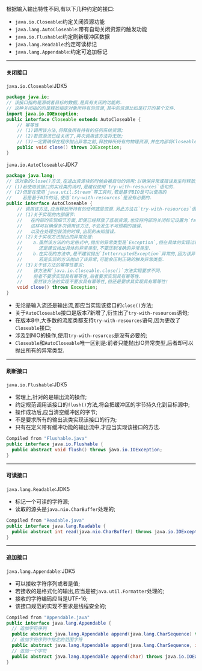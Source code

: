 根据输入输出特性不同,有以下几种约定的接口:  
- `java.io.Closeable`:约定关闭资源功能  
- `java.lang.AutoCloseable`:带有自动关闭资源的触发功能  
- `java.io.Flushable`:约定刷新缓冲区数据  
- `java.lang.Readable`:约定可读标记  
- `java.lang.Appendable`:约定可追加标记  

---

#### 关闭接口  

`java.io.Closeable`:JDK5  
```java
package java.io;
// 该接口指的是源或者目标的数据,是具有关闭的功能的.  
// 这种关闭指的的是释放指定对象所持有的资源,其中的资源比如是打开的某个文件.  
import java.io.IOException;
public interface Closeable extends AutoCloseable {
    // 幂等性
    // (1)调用该方法,将释放所有持有的任何系统资源;  
    // (2)若资源流已经关闭了,再次调用该方法将无效;  
    // (3)一定要确保在程序抛出异常之前,释放掉所持有的物理资源,并在内部将Closeable标记为false;  
    public void close() throws IOException;
}
```  
`java.io.AutoCloseable`:JDK7  
```java
package java.lang;
// 该对象的close()方法,在退出资源块的时候会被自动的调用;以确保异常或错误发生时释放资源.  
// (1)若使用该接口的实现类的流时,是建议使用`try-with-resources`语句的.  
// (2)但是在使用`java.util.Stream`等工具时,若是基于BIO是可以使用的
//    若是基于NIO的话,使用`try-with-resources`是没有必要的.
public interface AutoCloseable {
    // 调用该方法,应当释放所持有的任何底层资源.另此方法在`try-with-resources`语句中会别自动的调用.  
    // (1)关于实现的内部细节:  
    //   在内部的实现细节方面,即使已经释放了底层资源,也应将内部的关闭标记设置为`false`.  
    //   这样可以确保多次调用该方法,不会发生不可预期的错误.
    //   以及在处理包装流的时候,出现的未知错误.  
    // (2)关于实现方法抛出的异常处理:  
    //    a.虽然该方法的约定格式中,抛出的异常类型是`Exception`,但在具体的实现过程中,
    //      还是建议抛出具体的异常类型,不要压制准确的异常类型.  
    //    b.在实现的方法中,是不建议抛出`IntterruptedException`异常的,因为该异常和线程的中断状态交互,
    //      若是实现的方法抛出了该异常,可能会压制正确的触发异常类型.
    // (3)关于该方法的幂等性要求:  
    //    该方法和`java.io.Closeable.close()`方法实现要求不同.
    //    前者不要求实现具有幂等性,后者要求实现具有幂等性.
    //    虽然该方法的实现不要求具有幂等性,但还是要求其实现具有幂等性!
    void close() throws Exception;
}
```  
- 无论是输入流还是输出流,都应当实现该接口的`close()`方法;  
- 关于`AutoCloseable`接口是版本7新增了,衍生出了`try-with-resources`语句;  
- 在版本8中,大多数的流库类都支持`try-with-resources`语句,因为更改了`Closeable`接口;  
- 涉及到NIO的操作,使用`try-with-resurces`是没有必要的;  
- `Closeable`和`AutoCloseable`唯一区别是:前者只能抛出IO异常类型,后者却可以抛出所有的异常类型.  

---

#### 刷新接口

`java.io.Flushable`:JDK5  
- 常理上,针对的是输出流的操作;  
- 约定规范调用该接口的`flush()`方法,将会把缓冲区的字节持久化到目标源中;  
- 操作成功后,应当清空缓冲区的字节;  
- 不是要求所有的输出流类实现该接口的行为;  
- 只有在定义带有缓冲功能的输出流中,才应当实现该接口的方法.  

```java
Compiled from "Flushable.java"
public interface java.io.Flushable {
  public abstract void flush() throws java.io.IOException;
}
```  

---

#### 可读接口

`java.lang.Readable`:JDK5  
- 标记一个可读的字符源;  
- 读取的源头是`java.nio.CharBuffer`处理的;  

```java
Compiled from "Readable.java"
public interface java.lang.Readable {
  public abstract int read(java.nio.CharBuffer) throws java.io.IOException;
}
```

---

#### 追加接口  

`java.lang.Appendable`:JDK5  
- 可以接收字符序列或者是值;  
- 若接收的是格式化的输出,应当是被`java.util.Formatter`处理的;  
- 接收的字符编码应当是UTF-16;  
- 该接口规范的实现不要求是线程安全的;  

```java
Compiled from "Appendable.java"
public interface java.lang.Appendable {
  // 追加字符序列
  public abstract java.lang.Appendable append(java.lang.CharSequence) throws java.io.IOException;
  // 追加字符序列中指定的范围字符
  public abstract java.lang.Appendable append(java.lang.CharSequence, int, int) throws java.io.IOException;
  // 追加一个字符
  public abstract java.lang.Appendable append(char) throws java.io.IOException;
}
```  
